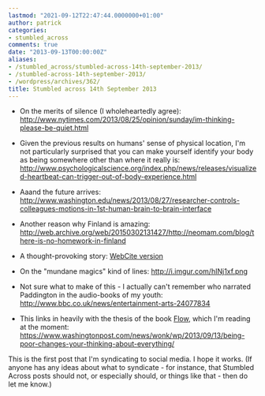 ```yaml
---
lastmod: "2021-09-12T22:47:44.0000000+01:00"
author: patrick
categories:
- stumbled_across
comments: true
date: "2013-09-13T00:00:00Z"
aliases:
- /stumbled_across/stumbled-across-14th-september-2013/
- /stumbled-across-14th-september-2013/
- /wordpress/archives/362/
title: Stumbled across 14th September 2013
---
```

*  On the merits of silence (I wholeheartedly agree): <http://www.nytimes.com/2013/08/25/opinion/sunday/im-thinking-please-be-quiet.html>

*  Given the previous results on humans' sense of physical location, I'm not particularly surprised that you can make yourself identify your body as being somewhere other than where it really is: <http://www.psychologicalscience.org/index.php/news/releases/visualized-heartbeat-can-trigger-out-of-body-experience.html>

*  Aaand the future arrives: <http://www.washington.edu/news/2013/08/27/researcher-controls-colleagues-motions-in-1st-human-brain-to-brain-interface>

*  Another reason why Finland is amazing: <http://web.archive.org/web/20150302131427/http://neomam.com/blog/there-is-no-homework-in-finland>

*  A thought-provoking story: [WebCite version](http://web.archive.org/web/20010802144026/http://www.tor.com/72ltrs.html)

*  On the "mundane magics" kind of lines: <http://i.imgur.com/hINj1xf.png>

*  Not sure what to make of this - I actually can't remember who narrated Paddington in the audio-books of my youth: <http://www.bbc.co.uk/news/entertainment-arts-24077834>

*  This links in heavily with the thesis of the book [Flow](https://en.wikipedia.org/wiki/Mihaly_Csikszentmihalyi#Flow), which I'm reading at the moment: <https://www.washingtonpost.com/news/wonk/wp/2013/09/13/being-poor-changes-your-thinking-about-everything/>

This is the first post that I'm syndicating to social media. I hope it works. (If anyone has any ideas about what to syndicate - for instance, that Stumbled Across posts should not, or especially should, or things like that - then do let me know.)
